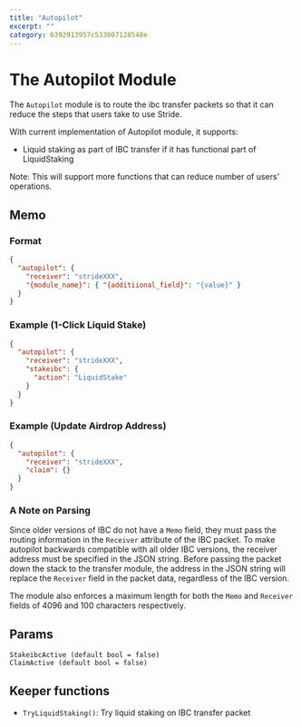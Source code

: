 ```yaml
---
title: "Autopilot"
excerpt: ""
category: 6392913957c533007128548e
---
```


# The Autopilot Module

The `Autopilot` module is to route the ibc transfer packets so that it can reduce the steps that users take to use Stride.

With current implementation of Autopilot module, it supports:

- Liquid staking as part of IBC transfer if it has functional part of LiquidStaking

Note: This will support more functions that can reduce number of users' operations.

## Memo

### Format

```json
{
  "autopilot": {
    "receiver": "strideXXX",
    "{module_name}": { "{additiional_field}": "{value}" }
  }
}
```

### Example (1-Click Liquid Stake)

```json
{
  "autopilot": {
    "receiver": "strideXXX",
    "stakeibc": {
      "action": "LiquidStake"
    }
  }
}
```

### Example (Update Airdrop Address)

```json
{
  "autopilot": {
    "receiver": "strideXXX",
    "claim": {}
  }
}
```

### A Note on Parsing

Since older versions of IBC do not have a `Memo` field, they must pass the routing information in the `Receiver` attribute of the IBC packet. To make autopilot backwards compatible with all older IBC versions, the receiver address must be specified in the JSON string. Before passing the packet down the stack to the transfer module, the address in the JSON string will replace the `Receiver` field in the packet data, regardless of the IBC version.

The module also enforces a maximum length for both the `Memo` and `Receiver` fields of 4096 and 100 characters respectively.

## Params

```
StakeibcActive (default bool = false)
ClaimActive (default bool = false)
```

## Keeper functions

- `TryLiquidStaking()`: Try liquid staking on IBC transfer packet
